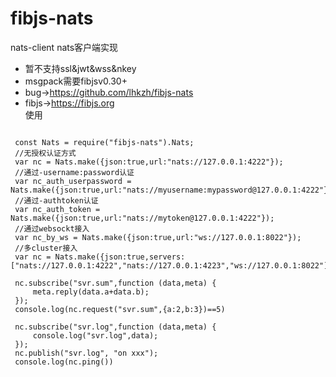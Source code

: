 # fibjs-nats
nats-client nats客户端实现  

 * 暂不支持ssl&jwt&wss&nkey    
 * msgpack需要fibjsv0.30+    
 * bug->https://github.com/lhkzh/fibjs-nats   
 * fibjs->https://fibjs.org    
 使用  
<pre>
<code>
 const Nats = require("fibjs-nats").Nats;  
 //无授权认证方式
 var nc = Nats.make({json:true,url:"nats://127.0.0.1:4222"});  
 //通过-username:password认证
 var nc_auth_userpassword = Nats.make({json:true,url:"nats://myusername:mypassword@127.0.0.1:4222"});  
 //通过-authtoken认证
 var nc_auth_token = Nats.make({json:true,url:"nats://mytoken@127.0.0.1:4222"});  
 //通过websockt接入  
 var nc_by_ws = Nats.make({json:true,url:"ws://127.0.0.1:8022"});    
 //多cluster接入    
 var nc = Nats.make({json:true,servers:["nats://127.0.0.1:4222","nats://127.0.0.1:4223","ws://127.0.0.1:8022"]});     
  
 nc.subscribe("svr.sum",function (data,meta) {  
     meta.reply(data.a+data.b);  
 });      
 console.log(nc.request("svr.sum",{a:2,b:3})==5)      
 
 nc.subscribe("svr.log",function (data,meta) {  
     console.log("svr.log",data);
 });  
 nc.publish("svr.log", "on xxx");    
 console.log(nc.ping())
</code>
</pre> 

 
 